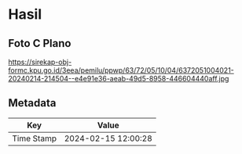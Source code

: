 # Hasil

## Foto C Plano

https://sirekap-obj-formc.kpu.go.id/3eea/pemilu/ppwp/63/72/05/10/04/6372051004021-20240214-214504--e4e91e36-aeab-49d5-8958-446604440aff.jpg


## Metadata

| Key        | Value               |
| ---------- | ------------------- |
| Time Stamp | 2024-02-15 12:00:28 |



